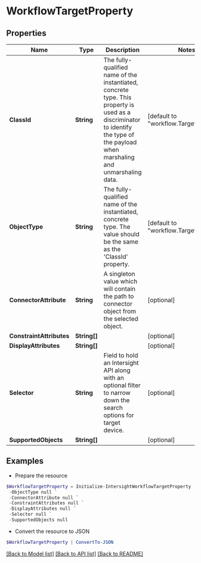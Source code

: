 # WorkflowTargetProperty
## Properties

Name | Type | Description | Notes
------------ | ------------- | ------------- | -------------
**ClassId** | **String** | The fully-qualified name of the instantiated, concrete type. This property is used as a discriminator to identify the type of the payload when marshaling and unmarshaling data. | [default to "workflow.TargetProperty"]
**ObjectType** | **String** | The fully-qualified name of the instantiated, concrete type. The value should be the same as the &#39;ClassId&#39; property. | [default to "workflow.TargetProperty"]
**ConnectorAttribute** | **String** | A singleton value which will contain the path to connector object from the selected object. | [optional] 
**ConstraintAttributes** | **String[]** |  | [optional] 
**DisplayAttributes** | **String[]** |  | [optional] 
**Selector** | **String** | Field to hold an Intersight API along with an optional filter to narrow down the search options for target device. | [optional] 
**SupportedObjects** | **String[]** |  | [optional] 

## Examples

- Prepare the resource
```powershell
$WorkflowTargetProperty = Initialize-IntersightWorkflowTargetProperty  -ClassId null `
 -ObjectType null `
 -ConnectorAttribute null `
 -ConstraintAttributes null `
 -DisplayAttributes null `
 -Selector null `
 -SupportedObjects null
```

- Convert the resource to JSON
```powershell
$WorkflowTargetProperty | ConvertTo-JSON
```

[[Back to Model list]](../README.md#documentation-for-models) [[Back to API list]](../README.md#documentation-for-api-endpoints) [[Back to README]](../README.md)

